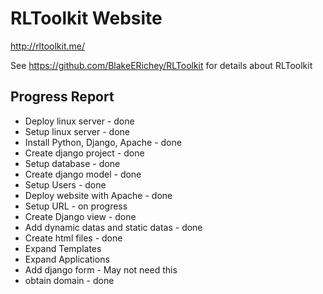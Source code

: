 # RLToolkit Website
http://rltoolkit.me/

See https://github.com/BlakeERichey/RLToolkit for details about RLToolkit

## Progress Report

* Deploy linux server - done
* Setup linux server - done
* Install Python, Django, Apache - done
* Create django project - done
* Setup database - done
* Create django model - done
* Setup Users - done
* Deploy website with Apache - done
* Setup URL - on progress
* Create Django view - done
* Add dynamic datas and static datas - done
* Create html files - done
* Expand Templates
* Expand Applications
* Add django form - May not need this
* obtain domain - done
